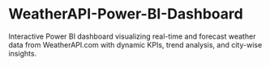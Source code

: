 # WeatherAPI-Power-BI-Dashboard
Interactive Power BI dashboard visualizing real-time and forecast weather data from WeatherAPI.com with dynamic KPIs, trend analysis, and city-wise insights.
